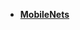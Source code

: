 + **[MobileNets](https://viblo.asia/p/cnn-architecture-series-1-mobilenets-mo-hinh-gon-nhe-cho-mobile-applications-1VgZvJV1ZAw)**
